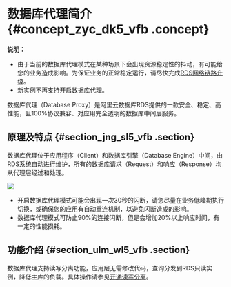 # 数据库代理简介 {#concept_zyc_dk5_vfb .concept}

**说明：** 

-   由于当前的数据库代理模式在某种场景下会出现资源稳定性的抖动，有可能给您的业务造成影响。为保证业务的正常稳定运行，请尽快完成[RDS网络链路升级](https://help.aliyun.com/document_detail/97674.html#concept-vyz-wf2-wfb)。
-   新实例不再支持开启数据库代理。

数据库代理（Database Proxy）是阿里云数据库RDS提供的一款安全、稳定、高性能，且100%协议兼容、对应用完全透明的数据库中间层服务。

## 原理及特点 {#section_jng_sl5_vfb .section}

数据库代理位于应用程序（Client）和数据库引擎（Database Engine）中间，由RDS系统自动进行维护，所有的数据库请求（Request）和响应（Response）均从代理层经过和处理。

![](http://static-aliyun-doc.oss-cn-hangzhou.aliyuncs.com/assets/img/64387/154830728932299_zh-CN.png)

-   开启数据库代理模式可能会出现一次30秒的闪断，请您尽量在业务低峰期执行切换，或确保您的应用有自动重连机制，以避免闪断造成的影响。
-   数据库代理模式可防止90%的连接闪断，但是会增加20%以上响应时间，有一定的性能损耗。

## 功能介绍 {#section_ulm_wl5_vfb .section}

数据库代理支持读写分离功能，应用层无需修改代码，查询分发到RDS只读实例，降低主库的负载。具体操作请参见[开通读写分离](https://help.aliyun.com/document_detail/51070.html?spm=a2c4g.11186623.2.18.17cf116c0GMfc3)。

